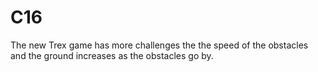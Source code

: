 # C16
The new Trex game has more challenges the the speed of the obstacles and the ground increases as  the obstacles go by.
